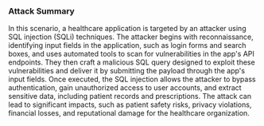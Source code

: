 ### Attack Summary

In this scenario, a healthcare application is targeted by an attacker using SQL injection (SQLi) techniques. The attacker begins with reconnaissance, identifying input fields in the application, such as login forms and search boxes, and uses automated tools to scan for vulnerabilities in the app's API endpoints. They then craft a malicious SQL query designed to exploit these vulnerabilities and deliver it by submitting the payload through the app's input fields. Once executed, the SQL injection allows the attacker to bypass authentication, gain unauthorized access to user accounts, and extract sensitive data, including patient records and prescriptions. The attack can lead to significant impacts, such as patient safety risks, privacy violations, financial losses, and reputational damage for the healthcare organization.